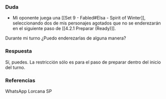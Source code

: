 ### Duda
- Mi oponente juega una [[Set 9 - Fabled#Elsa - Spirit of Winter]], seleccionando dos de mis personajes agotados que no se enderezarán en el siguiente paso de [[4.2.1 Preparar (Ready)]].

Durante mi turno ¿Puedo enderezarlas de alguna manera?

### Respuesta
Sí, puedes. La restricción sólo es para el paso de preparar dentro del inicio del turno.

### Referencias
WhatsApp Lorcana SP